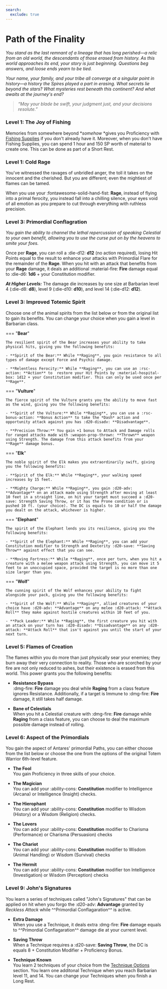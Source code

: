 ```yaml
---
search:
  exclude: true
---
```


# Path of the Finality

*You stand as the last remnant of a lineage that has long  perished—a relic from an old world, the descendants of those erased from history. As this world approaches its end, your story is just beginning. Questions beg answers, and loose ends yearn to be tied.* 

*Your name, your family, and your tribe all converge at a singular point in history—a history the Spires played a part in erasing. What secrets lie beyond the stars? What mysteries rest beneath this continent? And what awaits at the journey's end?*

> *“May your blade be swift, your judgment just, and your decisions resolute.”*

### Level 1: The Joy of Fishing

Memories from somewhere beyond **somehow* *gives you Proficiency with [Fishing Supplies](../../equipment/tools/artisan-tools.md#fishing-supplies) if you don't already have it. Moreover, when you don't have Fishing Supplies, you can spend 1 hour and 150 SP worth of material to create one. This can be done as part of a Short Rest.

### Level 1: Cold Rage

You've witnessed the ravages of unbridled anger, the toll it takes on the innocent and the cherished. But you are different; even the mightiest of flames can be tamed.

When you use your :fontawesome-solid-hand-fist: **Rage**, instead of flying into a primal ferocity, you instead fall into a chilling silence, your eyes void of all emotion as you prepare to cut through everything with ruthless precision.

### Level 3: Primordial Conflagration

*You gain the ability to channel the lethal repercussion of speaking Celestial to your own benefit, allowing you to use the curse put on by the heavens to smite your foes.*

Once per **Rage**, you can roll a :die-d12: **d12** (no action required), losing Hit Points equal to the result to enhance your attacks with Primordial Flare for the remainder of the **Rage**. When you hit with an attack that benefits from your **Rage** damage, it deals an additional :material-fire: **Fire** damage equal to :die-d6: **1d6** + your Constitution modifier.

***At Higher Levels:*** The damage die increases by one size at Barbarian level 4 (:die-d8: **d8**), level 9 (:die-d10: **d10**), and level 14 (:die-d12: **d12**).

### Level 3: Improved Totemic Spirit

Choose one of the animal spirits from the list below or from the original list to gain its benefits. You can change your choice when you gain a level in Barbarian class.

=== "**Bear**"
    
    The resilient spirit of the Bear increases your ability to take physical hits, giving you the following benefits:

    - **Spirit of the Bear:** While **Raging**, you gain resistance to all types of damage except Force and Psychic damage.

    - **Relentless Ferocity:** While **Raging**, you can use an :rsc-action: **Action** to  restore your Hit Points by :material-hospital-box: 1d12 + your Constitution modifier. This can only be used once per **Rage**.

=== "**Vulture**"
        
    The fierce spirit of the Vulture grants you the ability to move fast as the wind, giving you the following benefits:

    - **Spirit of the Vulture:** While **Raging**, you can use a :rsc-bonus-action: **Bonus Action** to take the *Dash* action and opportunity attack against you has :d20-disadv: **Disadvantage**.

    - **Precision Throw:** You gain +1 bonus to Attack and Damage rolls for ranged attacks made with :weapon-prop-thrown: **Thrown** weapon using Strength. The damage from this attack benefits from your **Rage** damage bonus.

=== "**Elk**"

    The noble spirit of the Elk makes you extraordinarily swift, giving you the following benefits:

    - **Spirit of the Elk:** While **Raging**, your walking speed increases by 15 feet.

    - **Mighty Charge:** While **Raging**, you gain :d20-adv: **Advantage** on an attack made using Strength after moving at least 10 feet in a straight line, on hit your target must succeed a :d20-save: Strength Saving Throw, or it has the Prone condition or is pushed 10 ft. (your choice). The DC is equals to 10 or half the damage you dealt on the attack, whichever is higher.

=== "**Elephant**"

    The spirit of the Elephant lends you its resilience, giving you the following benefits:

    - **Spirit of the Elephant:** While **Raging**, you can add your Constitution modifier to Strength and Dexterity :d20-save: **Saving Throw** against effect that you can see.

    - **Moving Fortress:** While **Raging**, once per turn, when you hit a creature with a melee weapon attack using Strength, you can move it 5 feet to an unoccupied space, provided the target is no more than one size larger than you.

=== "**Wolf**"
        
    The cunning spirit of the Wolf enhances your ability to fight alongside your pack, giving you the following benefits:

    - **Spirit of the Wolf:** While **Raging**, allied creatures of your choice have :d20-adv: **Advantage** on any melee :d20-attack: **Attack Roll** they make against hostile creatures within 10 feet of you.

    - **Pack Leader:** While **Raging**, the first creature you hit with an attack on your turn has :d20-disadv: **Disadvantage** on any :d20-attack: **Attack Roll** that isn't against you until the start of your next turn.

### Level 5: Flames of Creation 

The flames within you do more than just physically sear your enemies; they burn away their very connection to reality. Those who are scorched by your fire are not only reduced to ashes, but their existence is erased from this world. This power grants you the following benefits:

- **Resistance Bypass**  
:dmg-fire: **Fire** damage you deal while **Raging** from a class feature ignores Resistance. Additionally, if a target is Immune to :dmg-fire: **Fire** damage, it still takes half damage.

- **Bane of Celestials**  
When you hit a Celestial creature with :dmg-fire: **Fire** damage while **Raging** from a class feature, you can choose to deal the maximum possible damage instead of rolling.

### Level 6: Aspect of the Primordials

You gain the aspect of Antares' primordial Paths, you can either choose from the list below or choose the one from the options of the original Totem Warrior 6th-level feature.

- **The Fool**  
You gain Proficiency in three skills of your choice.

- **The Magician**  
You can add your :ability-cons: **Constitution** modifier to Intelligence (Arcana) or Intelligence (Insight) checks.

- **The Hierophant**  
You can add your :ability-cons: **Constitution** modifier to Wisdom (History) or a Wisdom (Religion) checks.

- **The Lovers**  
You can add your :ability-cons: **Constitution** modifier to Charisma (Performance) or Charisma (Persuasion) checks

- **The Chariot**  
You can add your :ability-cons: **Constitution** modifier to Wisdom (Animal Handling) or Wisdom (Survival) checks

- **The Hermit**  
You can add your :ability-cons: **Constitution** modifier ton Intelligence (Investigation) or Wisdom (Perception) checks

### Level 9: John's Signatures

You learn a series of techniques called "John's Signatures" that can be applied on hit when you forgo the :d20-adv: **Advantage** granted by *Reckless Attack* while ^^Primordial Conflagaration^^ is active. 

- **Extra Damage**  
When you use a Technique, it deals extra :dmg-fire: **Fire** damage equals to ^^Primordial Conflagaration^^ damage die at your current level.

- **Saving Throw**  
When a Technique requires a :d20-save: **Saving Throw**, the DC is equals 8 + Constitution Modifier + Proficiency Bonus.

- **Technique Known**  
You learn 2 techniques of your choice from the [Technique Options](technique.md) section. You learn one additonal Technique when you reach Barbarian level 11, and 14. You can change your Techniques when you finish a Long Rest.